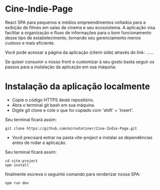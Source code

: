 # Cine-Indie-Page
React SPA para pequenos e médios empreendimentos voltados para a exibição de filmes em salas de cinema e seu ecossistema. A aplicação visa facilitar a organização e fluxo de informações para o bom funcionamento desse tipo de estabelecimento, tornando seu gerenciamento menos custoso e mais eficiente.   

Você pode acessar a página da aplicação (client-side) através do link: ...... 

Se quiser consumir o nosso front e customizar à seu gosto basta seguir os passos para a instalação da aplicação em sua máquina:

# Instalação da aplicação localmente 

- Copie o código HTTPS deste repositório.
- Abra o terminal git bash em sua máquina.
- Digite git clone e cole o que foi copiado com 'shift' + 'Insert'. 

Seu terminal ficará assim:


```
git clone https://github.com/mirnatetzner/Cine-Indie-Page.git
```

- Você precisará entrar na pasta vite-project e instalar as dependências antes de rodar a aplicação.

Seu terminal ficará assim:

```
cd vite-project
npm install
```

finalmente escreva o seguinte comando para renderizar nossa SPA:

```
npm run dev
```


